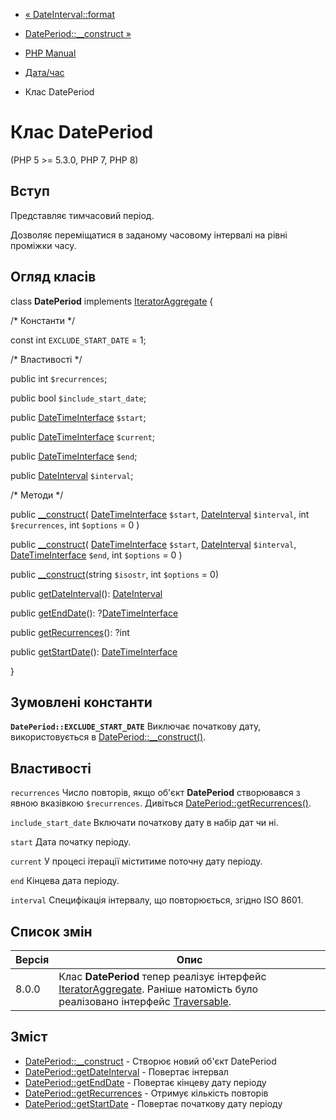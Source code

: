 - [« DateInterval::format](dateinterval.format.md)
- [DatePeriod::\_\_construct »](dateperiod.construct.md)

- [PHP Manual](index.md)
- [Дата/час](book.datetime.md)
- Клас DatePeriod

# Клас DatePeriod

(PHP 5 \>= 5.3.0, PHP 7, PHP 8)

## Вступ

Представляє тимчасовий період.

Дозволяє переміщатися в заданому часовому інтервалі на рівні
проміжки часу.

## Огляд класів

class **DatePeriod** implements
[IteratorAggregate](class.iteratoraggregate.md) {

/\* Константи \*/

const int `EXCLUDE_START_DATE` = 1;

/\* Властивості \*/

public int `$recurrences`;

public bool `$include_start_date`;

public [DateTimeInterface](class.datetimeinterface.md) `$start`;

public [DateTimeInterface](class.datetimeinterface.md) `$current`;

public [DateTimeInterface](class.datetimeinterface.md) `$end`;

public [DateInterval](class.dateinterval.md) `$interval`;

/\* Методи \*/

public [\_\_construct](dateperiod.construct.md)(
[DateTimeInterface](class.datetimeinterface.md) `$start`,
[DateInterval](class.dateinterval.md) `$interval`,
int `$recurrences`,
int `$options` = 0
)

public [\_\_construct](dateperiod.construct.md)(
[DateTimeInterface](class.datetimeinterface.md) `$start`,
[DateInterval](class.dateinterval.md) `$interval`,
[DateTimeInterface](class.datetimeinterface.md) `$end`,
int `$options` = 0
)

public [\_\_construct](dateperiod.construct.md)(string `$isostr`, int
`$options` = 0)

public [getDateInterval](dateperiod.getdateinterval.md)():
[DateInterval](class.dateinterval.md)

public [getEndDate](dateperiod.getenddate.md)():
?[DateTimeInterface](class.datetimeinterface.md)

public [getRecurrences](dateperiod.getrecurrences.md)(): ?int

public [getStartDate](dateperiod.getstartdate.md)():
[DateTimeInterface](class.datetimeinterface.md)

}

## Зумовлені константи

**`DatePeriod::EXCLUDE_START_DATE`**
Виключає початкову дату, використовується в
[DatePeriod::\_\_construct()](dateperiod.construct.md).

## Властивості

`recurrences`
Число повторів, якщо об'єкт **DatePeriod** створювався з явною вказівкою
`$recurrences`. Дивіться
[DatePeriod::getRecurrences()](dateperiod.getrecurrences.md).

`include_start_date`
Включати початкову дату в набір дат чи ні.

`start`
Дата початку періоду.

`current`
У процесі ітерації міститиме поточну дату періоду.

`end`
Кінцева дата періоду.

`interval`
Специфікація інтервалу, що повторюється, згідно ISO 8601.

## Список змін

| Версія | Опис                                                                                                                                                                           |
|--------|--------------------------------------------------------------------------------------------------------------------------------------------------------------------------------|
| 8.0.0  | Клас **DatePeriod** тепер реалізує інтерфейс [IteratorAggregate](class.iteratoraggregate.md). Раніше натомість було реалізовано інтерфейс [Traversable](class.traversable.md). |

## Зміст

- [DatePeriod::\_\_construct](dateperiod.construct.md) - Створює
новий об'єкт DatePeriod
- [DatePeriod::getDateInterval](dateperiod.getdateinterval.md) -
Повертає інтервал
- [DatePeriod::getEndDate](dateperiod.getenddate.md) - Повертає
кінцеву дату періоду
- [DatePeriod::getRecurrences](dateperiod.getrecurrences.md) -
Отримує кількість повторів
- [DatePeriod::getStartDate](dateperiod.getstartdate.md) -
Повертає початкову дату періоду
